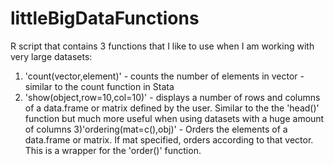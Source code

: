# littleBigDataFunctions
R script that contains 3 functions that I like to use when I am working with very large datasets:
1) 'count(vector,element)' - counts the number of elements in vector - similar to the count function in Stata
2) 'show(object,row=10,col=10)' - displays a number of rows and columns of a data.frame or matrix defined by the user. Similar to the the 'head()' function but much more useful when using datasets with a huge amount of columns
3)'ordering(mat=c(),obj)' - Orders the elements of a data.frame or matrix. If mat specified, orders according to that vector. This is a wrapper for the 'order()' function.

